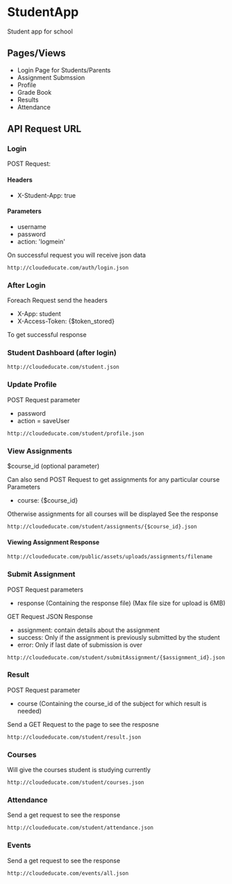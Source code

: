 # StudentApp
Student app for school

## Pages/Views ##
- Login Page for Students/Parents
- Assignment Submssion
- Profile
- Grade Book
- Results
- Attendance
 
## API Request URL ##
### Login ###
POST Request: 

#### Headers ####
- X-Student-App: true

#### Parameters ####
- username
- password
- action: 'logmein'

On successful request you will receive json data 
```
http://cloudeducate.com/auth/login.json
```

### After Login ###
Foreach Request send the headers
- X-App: student
- X-Access-Token: {$token_stored}

To get successful response 


### Student Dashboard (after login) ###
```
http://cloudeducate.com/student.json
```

### Update Profile ###
POST Request parameter
- password
- action = saveUser
```
http://cloudeducate.com/student/profile.json
```

### View Assignments  ###
$course_id (optional parameter)

Can also send POST Request to get assignments for any particular course
Parameters
- course: {$course_id}

Otherwise assignments for all courses will be displayed
See the response

```
http://cloudeducate.com/student/assignments/{$course_id}.json
```
#### Viewing Assignment Response ####
```
http://cloudeducate.com/public/assets/uploads/assignments/filename
```

### Submit Assignment ###
POST Request parameters
- response (Containing the response file) (Max file size for upload is 6MB)

GET Request JSON Response
- assignment: contain details about the assignment
- success: Only if the assignment is previously submitted by the student
- error: Only if last date of submission is over

```
http://cloudeducate.com/student/submitAssignment/{$assignment_id}.json
```

###  Result ###
POST Request parameter
- course (Containing the course_id of the subject for which result is needed)

Send a GET Request to the page to see the resposne
```
http://cloudeducate.com/student/result.json
```


### Courses ###
Will give the courses student is studying currently
```
http://cloudeducate.com/student/courses.json
```

### Attendance ###
Send a get request to see the response

```
http://cloudeducate.com/student/attendance.json
```

### Events ###
Send a get request to see the response
```
http://cloudeducate.com/events/all.json
```
